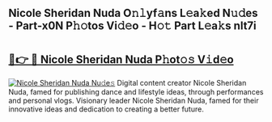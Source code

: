 ## Nicole Sheridan Nuda O𝚗𝚕yf𝚊ns L𝚎a𝚔ed N𝚞𝚍es - Part-x0N P𝚑𝚘tos Vi𝚍𝚎o - H𝚘𝚝 Part L𝚎a𝚔s nlt7i

# <h2><a href="http://kfcqqo.oniu.top/?m=Nicole+Sheridan+Nuda">🔗👉 🔴 Nicole Sheridan Nuda P𝚑ot𝚘𝚜 V𝚒d𝚎o</a></h2>

[![Nicole Sheridan Nuda Nu𝚍e𝚜](https://i.imgur.com/0qMVB7G.gif)](http://kfcqqo.oniu.top/?m=Nicole+Sheridan+Nuda)
Digital content creator Nicole Sheridan Nuda, famed for publishing dance and lifestyle ideas, through performances and personal vlogs. Visionary leader Nicole Sheridan Nuda, famed for their innovative ideas and dedication to creating a better future.  
